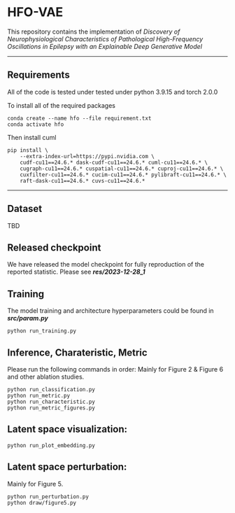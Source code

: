 # HFO-VAE

This repository contains the implementation of *Discovery of Neurophysiological Characteristics of Pathological High-Frequency Oscillations in Epilepsy with an Explainable Deep Generative Model*

---

## Requirements

All of the code is tested under tested under python 3.9.15 and torch 2.0.0

To install all of the required packages

```
conda create --name hfo --file requirement.txt 
conda activate hfo
```
Then install cuml

```
pip install \
    --extra-index-url=https://pypi.nvidia.com \
    cudf-cu11==24.6.* dask-cudf-cu11==24.6.* cuml-cu11==24.6.* \
    cugraph-cu11==24.6.* cuspatial-cu11==24.6.* cuproj-cu11==24.6.* \
    cuxfilter-cu11==24.6.* cucim-cu11==24.6.* pylibraft-cu11==24.6.* \
    raft-dask-cu11==24.6.* cuvs-cu11==24.6.*
```

---

## Dataset 

TBD

## Released checkpoint

We have released the model checkpoint for fully reproduction of the reported statistic. Please see ***res/2023-12-28_1*** 

## Training
The model training and architecture hyperparameters could be found in ***src/param.py***
```
python run_training.py
```

## Inference, Charateristic, Metric 

Please run the following commands in order:
Mainly for Figure 2 & Figure 6 and other ablation studies.

```
python run_classification.py
python run_metric.py
python run_characteristic.py
python run_metric_figures.py
```

## Latent space visualization: 

```
python run_plot_embedding.py
```

## Latent space perturbation:

Mainly for Figure 5.

```
python run_perturbation.py
python draw/figure5.py
```



